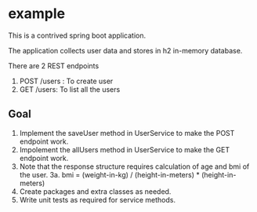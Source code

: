 # example

This is a contrived spring boot application. 

The application collects user data and stores in h2 in-memory database. 

There are 2 REST endpoints 

1. POST /users : To create user 
2. GET /users: To list all the users

## Goal

1. Implement the saveUser method in UserService to make the POST endpoint work. 
2. Impolement the allUsers method in UserService to make the GET endpoint work. 
3. Note that the response structure requires calculation of age and bmi of the user.
  3a. bmi = (weight-in-kg) / (height-in-meters) * (height-in-meters)
4. Create packages and extra classes as needed. 
5. Write unit tests as required for service methods.
